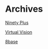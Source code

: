 # Archives

[Ninety Plus](Ninety%20Plus%20013b4c9d196c42e9897ccb0e655f1f23.md)

[Virtual Vision](Virtual%20Vision%2086b3768094a34e2ab47468254a5fb007.md)

[8base](8base%2000b0b849cf6843cc839bdad761c3306a.md)